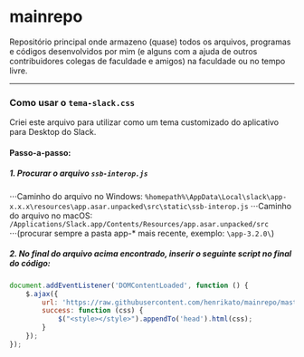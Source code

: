 # mainrepo

Repositório principal onde armazeno (quase) todos os arquivos, programas e códigos desenvolvidos por mim (e alguns com a ajuda de outros contribuidores colegas de faculdade e amigos) na faculdade ou no tempo livre.

------------------------------------------------------------------------------------------------------------------------------------------
### Como usar o `tema-slack.css`
Criei este arquivo para utilizar como um tema customizado do aplicativo para Desktop do Slack.
#### Passo-a-passo:
##### 1. Procurar o arquivo `ssb-interop.js`
⋅⋅⋅Caminho do arquivo no Windows: `%homepath%\AppData\Local\slack\app-x.x.x\resources\app.asar.unpacked\src\static\ssb-interop.js`
⋅⋅⋅Caminho do arquivo no macOS: `/Applications/Slack.app/Contents/Resources/app.asar.unpacked/src`
⋅⋅⋅(procurar sempre a pasta app-* mais recente, exemplo: `\app-3.2.0\`)

##### 2. No final do arquivo acima encontrado, inserir o seguinte script no final do código:
```javascript
document.addEventListener('DOMContentLoaded', function () {
    $.ajax({
        url: 'https://raw.githubusercontent.com/henrikato/mainrepo/master/tema-slack.css',
        success: function (css) {
            $("<style></style>").appendTo('head').html(css);
        }
    });
});
```
 
